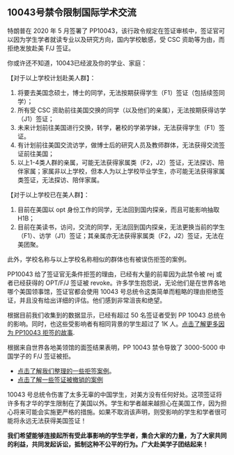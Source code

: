 ## 10043号禁令限制国际学术交流

特朗普在 2020 年 5 月签署了 PP10043，该行政令规定在签证审核中，签证官可以因为学生学者就读专业以及研究方向，国内学校敏感，受 CSC 资助等为由，而拒绝发放赴美 F/J 签证。

你或许还不知道，10043已经波及你的学业、家庭：

【对于以上学校计划赴美人群】：

1. 将要去美国念硕士，博士的同学，无法按期获得学生（F1）签证（包括续签同学）；
2. 所有受 CSC 资助前往美国交换的同学（以及他们的亲属），无法按期获得访学（J1）签证；
3. 未来计划前往美国进行交换，转学，暑校的学弟学妹，无法获得学生（F1）签证。
4. 有计划前往美国交流访学，做博士后的研究人员及教师群体，无法获得交流签证前往美国；
5. 以上1-4类人群的亲属，可能无法获得家属类（F2，J2）签证，无法探访、陪伴家属；家属非以上学校，但本人为以上学校毕业学生，亦可能无法获得家属类签证，无法探访、陪伴家属。

【对于以上学校已在美人群】：

1. 目前在美国以 opt 身份工作的同学，无法回到国内探亲，而且可能影响抽取 H1B；
2. 目前在美读书，访问，交流的同学，无法回到国内探亲，无法更换当前的学生（F1）、访学（J1）签证；其亲属亦无法获得家属类（F2，J2）签证，无法在美团聚。

此外，学校名称与以上学校名称相似的群体也有被误伤拒签的案例。

PP10043 给了签证官无条件拒签的理由，已经有大量的前辈因为此禁令被 rej 或者已经获得的 OPT/F/J 签证被 revoke。许多学生抱怨说，无论他们是在世界各地哪个美国领事馆，签证官都会使用 10043 号总统令这类简单而粗略的理由拒绝签证，并且没有给出详细的评估。他们感到非常沮丧和绝望。

根据目前我们收集到的数据显示，已经有超过 50 名签证者受到 PP 10043 总统令的影响。同时，也这些受影响者有相同背景的学生超过了 1K 人。[点击了解更多因为 PP10043 拒签的故事](https://10043.org/zh/stories).

根据来自世界各地美领馆的面签结果表明，PP 10043 禁令导致了 3000-5000 中国学子的 F/J 签证被拒。

- [点击了解我们整理的一些拒签案例](https://docs.qq.com/sheet/DTkNldUFudkNyTXVW)。
- [点击了解一些签证被撤销的案例](https://docs.qq.com/sheet/DZklBQ0ZlTnFRRXZX)

10043 号总统令伤害了太多无辜的中国学生，对美方没有任何好处。这项签证将许多有才华的学生限制在了美国以外。学生和学者越来越担心在美国工作，因为担心将来可能会实施更严格的措施。如果不取消该声明，则受影响的学生和学者很可能将永远无法获得美国签证！

**我们希望能够连接起所有受此事影响的学生学者，集合大家的力量，为了大家共同的利益，共同发起诉讼，抵制这种不公平的行为。广大赴美学子团结起来！**

